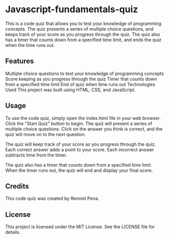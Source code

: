 # Javascript-fundamentals-quiz

This is a code quiz that allows you to test your knowledge of programming concepts. The quiz presents a series of multiple choice questions, and keeps track of your score as you progress through the quiz. The quiz also has a timer that counts down from a specified time limit, and ends the quiz when the time runs out.

## Features
Multiple choice questions to test your knowledge of programming concepts
Score keeping as you progress through the quiz
Timer that counts down from a specified time limit
End of quiz when time runs out
Technologies Used
This project was built using HTML, CSS, and JavaScript.

## Usage
To use the code quiz, simply open the index.html file in your web browser. Click the "Start Quiz" button to begin. The quiz will present a series of multiple choice questions. Click on the answer you think is correct, and the quiz will move on to the next question.

The quiz will keep track of your score as you progress through the quiz. Each correct answer adds a point to your score. Each incorrect answer subtracts time from the timer.

The quiz also has a timer that counts down from a specified time limit. When the timer runs out, the quiz will end and display your final score.

## Credits
This code quiz was created by Renniel Pena.

## License
This project is licensed under the MIT License. See the LICENSE file for details.
